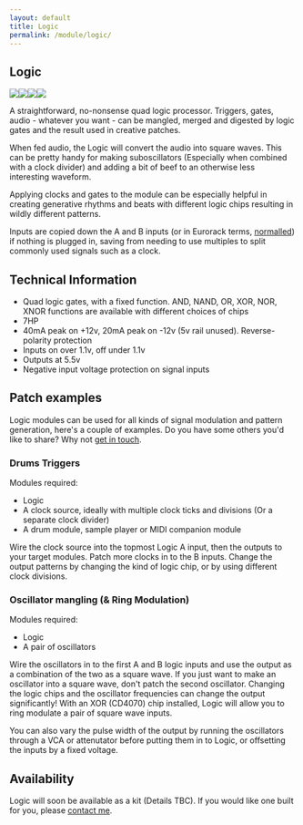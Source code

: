 ```yaml
---
layout: default
title: Logic
permalink: /module/logic/
---
```


## Logic

<a href="../../logic-front.jpg" target="_blank"><img src="../../images/logic-front-thumb.jpg" /></a><a href="../../logic-side.jpg" target="_blank"><img src="../../images/logic-side-thumb.jpg" /></a><a href="../../logic-rear.jpg" target="_blank"><img src="../../images/logic-rear-thumb.jpg" /></a><a href="../../logic-pcbs.jpg" target="_blank"><img src="../../images/logic-pcbs-thumb.jpg" /></a>

A straightforward, no-nonsense quad logic processor. Triggers, gates, audio - whatever you want - can be mangled, merged and digested by logic gates and the result used in creative patches.

When fed audio, the Logic will convert the audio into square waves. This can be pretty handy for making suboscillators (Especially when combined with a clock divider) and adding a bit of beef to an otherwise less interesting waveform.

Applying clocks and gates to the module can be especially helpful in creating generative rhythms and beats with different logic chips resulting in wildly different patterns.

Inputs are copied down the A and B inputs (or in Eurorack terms, [normalled](https://learningmodular.com/glossary/normalled/)) if nothing is plugged in, saving from needing to use multiples to split commonly used signals such as a clock.

## Technical Information

- Quad logic gates, with a fixed function. AND, NAND, OR, XOR, NOR, XNOR functions are available with different choices of chips
- 7HP
- 40mA peak on +12v, 20mA peak on -12v (5v rail unused). Reverse-polarity protection
- Inputs on over 1.1v, off under 1.1v
- Outputs at 5.5v
- Negative input voltage protection on signal inputs

## Patch examples

Logic modules can be used for all kinds of signal modulation and pattern generation, here's a couple of examples. Do you have some others you'd like to share? Why not [get in touch](contact/).

### Drums Triggers

Modules required:

- Logic
- A clock source, ideally with multiple clock ticks and divisions (Or a separate clock divider)
- A drum module, sample player or MIDI companion module

Wire the clock source into the topmost Logic A input, then the outputs to your target modules. Patch more clocks in to the B inputs. Change the output patterns by changing the kind of logic chip, or by using different clock divisions.

### Oscillator mangling (& Ring Modulation)

Modules required:

- Logic
- A pair of oscillators

Wire the oscillators in to the first A and B logic inputs and use the output as a combination of the two as a square wave. If you just want to make an oscillator into a square wave, don't patch the second oscillator. Changing the logic chips and the oscillator frequencies can change the output significantly! With an XOR (CD4070) chip installed, Logic will allow you to ring modulate a pair of square wave inputs.

You can also vary the pulse width of the output by running the oscillators through a VCA or attenutator before putting them in to Logic, or offsetting the inputs by a fixed voltage.

## Availability

Logic will soon be available as a kit (Details TBC). If you would like one built for you, please [contact me](contact/).